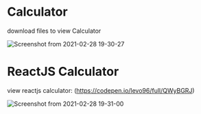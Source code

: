 # Calculator

download files to view Calculator 

![Screenshot from 2021-02-28 19-30-27](https://user-images.githubusercontent.com/52494718/109429437-fd65ee00-79fb-11eb-9f1e-fb94c9324c11.png)


# ReactJS Calculator


view reactjs calculator: (https://codepen.io/levo96/full/QWyBGRJ)



![Screenshot from 2021-02-28 19-31-00](https://user-images.githubusercontent.com/52494718/109429464-1f5f7080-79fc-11eb-9ed5-224252e1d513.png)






